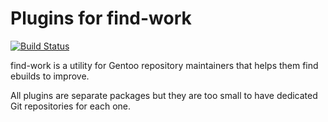 <!-- SPDX-FileCopyrightText: 2024 Anna <cyber@sysrq.in> -->
<!-- SPDX-License-Identifier: CC0-1.0 -->

Plugins for find-work
=====================

[![Build Status](https://drone.tildegit.org/api/badges/CyberTaIlor/find-work-plugins/status.svg)](https://drone.tildegit.org/CyberTaIlor/find-work-plugins)

find-work is a utility for Gentoo repository maintainers that helps them find
ebuilds to improve.

All plugins are separate packages but they are too small to have dedicated Git
repositories for each one.
